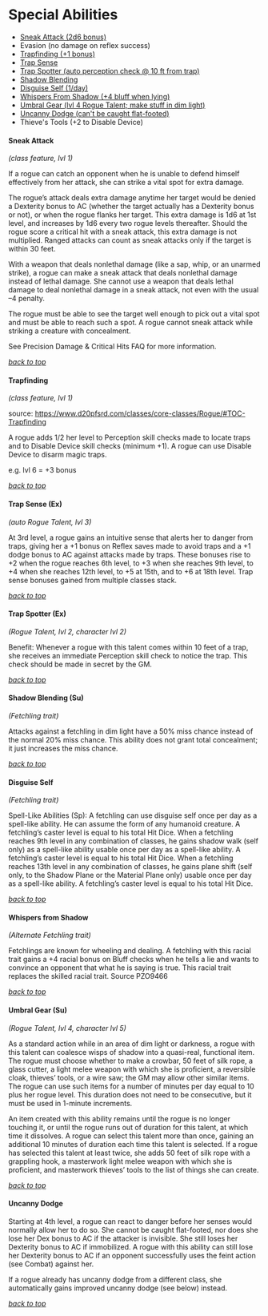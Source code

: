 # Special Abilities

- [Sneak Attack (2d6 bonus)](#sneak-attack)
- Evasion (no damage on reflex success)
- [Trapfinding (+1 bonus)](#trapfinding)
- [Trap Sense](#trap-sense-ex)
- [Trap Spotter (auto perception check @ 10 ft from trap)](#trap-spotter-ex)
- [Shadow Blending](#shadow-blending-su)
- [Disguise Self (1/day)](#disguise-self)
- [Whispers From Shadow (+4 bluff when lying)](#whispers-from-shadow)
- [Umbral Gear (lvl 4 Rogue Talent; make stuff in dim light)](#umbral-gear-su)
- [Uncanny Dodge (can't be caught flat-footed)](#uncanny-dodge)
- Thieve's Tools (+2 to Disable Device)


#### Sneak Attack

*(class feature, lvl 1)*

If a rogue can catch an opponent when he is unable to defend himself effectively from her attack, she can strike a vital spot for extra damage.

The rogue’s attack deals extra damage anytime her target would be denied a Dexterity bonus to AC (whether the target actually has a Dexterity bonus or not), or when the rogue flanks her target. This extra damage is 1d6 at 1st level, and increases by 1d6 every two rogue levels thereafter. Should the rogue score a critical hit with a sneak attack, this extra damage is not multiplied. Ranged attacks can count as sneak attacks only if the target is within 30 feet.

With a weapon that deals nonlethal damage (like a sap, whip, or an unarmed strike), a rogue can make a sneak attack that deals nonlethal damage instead of lethal damage. She cannot use a weapon that deals lethal damage to deal nonlethal damage in a sneak attack, not even with the usual –4 penalty.

The rogue must be able to see the target well enough to pick out a vital spot and must be able to reach such a spot. A rogue cannot sneak attack while striking a creature with concealment.

See Precision Damage & Critical Hits FAQ for more information.

[*back to top*](#special-abilities)


#### Trapfinding

*(class feature, lvl 1)*

source: https://www.d20pfsrd.com/classes/core-classes/Rogue/#TOC-Trapfinding

A rogue adds 1/2 her level to Perception skill checks made to locate traps and to Disable Device skill checks (minimum +1). A rogue can use Disable Device to disarm magic traps.

e.g. lvl 6 = +3 bonus

[*back to top*](#special-abilities)


#### Trap Sense (Ex)

*(auto Rogue Talent, lvl 3)*

At 3rd level, a rogue gains an intuitive sense that alerts her to danger from traps, giving her a +1 bonus on Reflex saves made to avoid traps and a +1 dodge bonus to AC against attacks made by traps. These bonuses rise to +2 when the rogue reaches 6th level, to +3 when she reaches 9th level, to +4 when she reaches 12th level, to +5 at 15th, and to +6 at 18th level. Trap sense bonuses gained from multiple classes stack.

[*back to top*](#special-abilities)


#### Trap Spotter (Ex)

*(Rogue Talent, lvl 2, character lvl 2)*

Benefit: Whenever a rogue with this talent comes within 10 feet of a trap, she receives an immediate Perception skill check to notice the trap. This check should be made in secret by the GM.

[*back to top*](#special-abilities)


#### Shadow Blending (Su)

*(Fetchling trait)*

Attacks against a fetchling in dim light have a 50% miss chance instead of the normal 20% miss chance. This ability does not grant total concealment; it just increases the miss chance.

[*back to top*](#special-abilities)


#### Disguise Self

*(Fetchling trait)*

Spell-Like Abilities (Sp): A fetchling can use disguise self once per day as a spell-like ability. He can assume the form of any humanoid creature. A fetchling’s caster level is equal to his total Hit Dice. When a fetchling reaches 9th level in any combination of classes, he gains shadow walk (self only) as a spell-like ability usable once per day as a spell-like ability. A fetchling’s caster level is equal to his total Hit Dice. When a fetchling reaches 13th level in any combination of classes, he gains plane shift (self only, to the Shadow Plane or the Material Plane only) usable once per day as a spell-like ability. A fetchling’s caster level is equal to his total Hit Dice.

[*back to top*](#special-abilities)


#### Whispers from Shadow

*(Alternate Fetchling trait)*

Fetchlings are known for wheeling and dealing. A fetchling with this racial trait gains a +4 racial bonus on Bluff checks when he tells a lie and wants to convince an opponent that what he is saying is true. This racial trait replaces the skilled racial trait. Source PZO9466

[*back to top*](#special-abilities)


#### Umbral Gear (Su)

*(Rogue Talent, lvl 4, character lvl 5)*

As a standard action while in an area of dim light or darkness, a rogue with this talent can coalesce wisps of shadow into a quasi-real, functional item. The rogue must choose whether to make a crowbar, 50 feet of silk rope, a glass cutter, a light melee weapon with which she is proficient, a reversible cloak, thieves’ tools, or a wire saw; the GM may allow other similar items. The rogue can use such items for a number of minutes per day equal to 10 plus her rogue level. This duration does not need to be consecutive, but it must be used in 1-minute increments.

An item created with this ability remains until the rogue is no longer touching it, or until the rogue runs out of duration for this talent, at which time it dissolves. A rogue can select this talent more than once, gaining an additional 10 minutes of duration each time this talent is selected. If a rogue has selected this talent at least twice, she adds 50 feet of silk rope with a grappling hook, a masterwork light melee weapon with which she is proficient, and masterwork thieves’ tools to the list of things she can create.

[*back to top*](#special-abilities)


#### Uncanny Dodge

Starting at 4th level, a rogue can react to danger before her senses would normally allow her to do so. She cannot be caught flat-footed, nor does she lose her Dex bonus to AC if the attacker is invisible. She still loses her Dexterity bonus to AC if immobilized. A rogue with this ability can still lose her Dexterity bonus to AC if an opponent successfully uses the feint action (see Combat) against her.

If a rogue already has uncanny dodge from a different class, she automatically gains improved uncanny dodge (see below) instead.

[*back to top*](#special-abilities)
